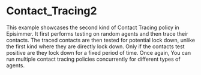 # Contact_Tracing2

This example showcases the second kind of Contact Tracing policy in Episimmer. It first performs testing on random
agents and then trace their contacts. The traced contacts are then tested for potential lock down, unlike the first kind
where they are directly lock down. Only if the contacts test positive are they lock down for a fixed period of time.
Once again, You can run multiple contact tracing policies concurrently for different types of agents.
